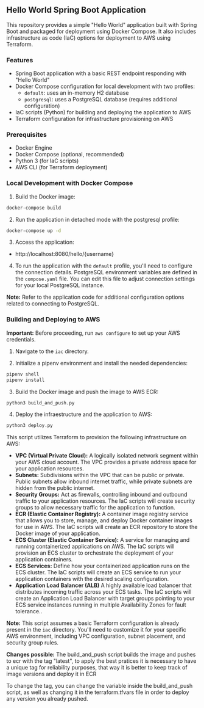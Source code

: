 ## Hello World Spring Boot Application

This repository provides a simple "Hello World" application built with Spring Boot and packaged for deployment using Docker Compose. It also includes infrastructure as code (IaC) options for deployment to AWS using Terraform.

### Features

* Spring Boot application with a basic REST endpoint responding with "Hello World"
* Docker Compose configuration for local development with two profiles:
    * `default`: uses an in-memory H2 database
    * `postgresql`: uses a PostgreSQL database (requires additional configuration)
* IaC scripts (Python) for building and deploying the application to AWS
* Terraform configuration for infrastructure provisioning on AWS

### Prerequisites

* Docker Engine
* Docker Compose (optional, recommended)
* Python 3 (for IaC scripts)
* AWS CLI (for Terraform deployment)

### Local Development with Docker Compose

1. Build the Docker image:

```bash
docker-compose build
```

2. Run the application in detached mode with the postgresql profile:

```bash
docker-compose up -d
```

3. Access the application:

  * http://localhost:8080/hello/{username}

4. To run the application with the `default` profile, you'll need to configure the connection details. PostgreSQL environment variables are defined in the `compose.yaml` file. You can edit this file to adjust connection settings for your local PostgreSQL instance.

**Note:** Refer to the application code for additional configuration options related to connecting to PostgreSQL.


### Building and Deploying to AWS

**Important:** Before proceeding, run `aws configure` to set up your AWS credentials.

1. Navigate to the `iac` directory.

2. Initialize a pipenv environment and install the needed dependencies:

```bash
pipenv shell
pipenv install
```

3. Build the Docker image and push the image to AWS ECR:

```bash
python3 build_and_push.py
```

4. Deploy the infraestructure and the application to AWS:

```bash
python3 deploy.py
```

This script utilizes Terraform to provision the following infrastructure on AWS:

* **VPC (Virtual Private Cloud):** A logically isolated network segment within your AWS cloud account. The VPC provides a private address space for your application resources.
* **Subnets:** Subdivisions within the VPC that can be public or private. Public subnets allow inbound internet traffic, while private subnets are hidden from the public internet.
* **Security Groups:** Act as firewalls, controlling inbound and outbound traffic to your application resources. The IaC scripts will create security groups to allow necessary traffic for the application to function.
* **ECR (Elastic Container Registry):** A container image registry service that allows you to store, manage, and deploy Docker container images for use in AWS. The IaC scripts will create an ECR repository to store the Docker image of your application.
* **ECS Cluster (Elastic Container Service):** A service for managing and running containerized applications on AWS. The IaC scripts will provision an ECS cluster to orchestrate the deployment of your application containers.
* **ECS Services:** Define how your containerized application runs on the ECS cluster. The IaC scripts will create an ECS service to run your application containers with the desired scaling configuration.
* **Application Load Balancer (ALB)** A highly available load balancer that distributes incoming traffic across your ECS tasks. The IaC scripts will create an Application Load Balancer with target groups pointing to your ECS service instances running in multiple Availability Zones for fault tolerance..

**Note:** This script assumes a basic Terraform configuration is already present in the `iac` directory. You'll need to customize it for your specific AWS environment, including VPC configuration, subnet placement, and security group rules.

**Changes possible:** The build_and_push script builds the image and pushes to ecr with the tag "latest", to apply the best pratices it is necessary to have a unique tag for reliability purposes, that way it is better to keep track of image versions and deploy it in ECR

To change the tag, you can change the variable inside the build_and_push script, as well as changing it in the terraform.tfvars file in order to deploy any version you already pushed.